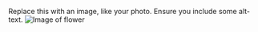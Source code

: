 Replace this with an image, like your photo. Ensure you include some alt-text.
![Image of flower](https://bilder.jelmoli-shop.ch/i/empiriecom/70500610e838f256275285f7dee5f6bd?$format_dv_desk_132$)
